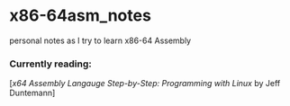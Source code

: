 # x86-64asm_notes
personal notes as I try to learn x86-64 Assembly

### Currently reading:
[*x64 Assembly Langauge Step-by-Step: Programming with Linux* by Jeff Duntemann]
